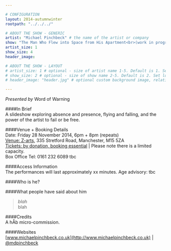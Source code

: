 ```yaml
---

# CONFIGURATION
layout: 2014-autumnwinter
rootpath: "../../../"

# ABOUT THE SHOW - GENERIC
artist: "Michael Pinchbeck" # the name of the artist or company
show: "The Man Who Flew into Space from His Apartment<br>(work in progress)" # the name of the show
artist_size: 1
show_size: 4
header_image:

# ABOUT THE SHOW - LAYOUT
# artist_size: 1 # optional - size of artist name 1-5. Default is 1. Set longer names to lower values
# show_size: 2 # optional - size of show name 2-5. Default is 2. Set longer names to lower values
# header_image: "header.jpg" # optional custom background image, relative to current page

---
```

*Presented by* Word of Warning        
           
####In Brief     
A slideshow exploring absence and presence, flying and falling, and the power of the artist to fail or be free.          
          
####Venue + Booking Details    
Date: Friday 28 November 2014, 6pm + 8pm (repeats)   
[Venue: Z-arts](http://www.z-arts.org/about-us/getting-here/), 335 Stretford Road, Manchester, M15 5ZA    
[Tickets: by donation, booking essential](http://) | Please note there is a limited capacity.            
Box Office Tel: 0161 232 6089 tbc  
        
####Access Information      
The performances will last approximately xx minutes. Age advisory: tbc      

####Who is he?    

####What people have said about him    
>*blah*<br>blah    
        
####Credits    
A hÅb micro-commission.            
            
####Websites    
[www.michaelpinchbeck.co.uk](http://www.michaelpinchbeck.co.uk) | [@mdpinchbeck](http://twitter.com/mdpinchbeck)
